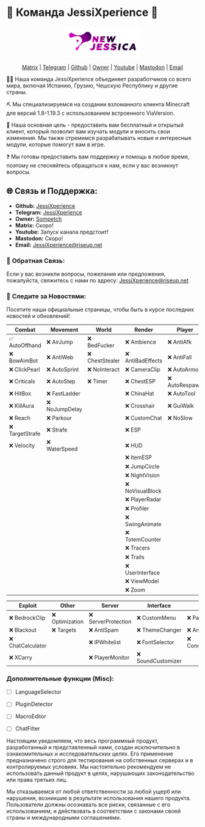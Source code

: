 # 🌟 Команда JessiXperience 🌟
<div align="center">
<p>
    <img width="200" src="https://github.com/JessiXperience/NewJessica/blob/alpha/NewJessica_logo.png">
</p>

[Matrix](#) |
[Telegram](https://t.me/JessiXperience) |
[Github](https://github.com/JessiXperience) |
[Owner](https://t.me/Sompetch) |
[Youtube](#) |
[Mastodon](https://mastodon.ml/@Sompetch) |
[Email](mailto:JessiXperience@riseup.net)
</div>

🧑‍💻 Наша команда JessiXperience объединяет разработчиков со всего мира, включая Испанию, Грузию, Чешскую Республику и другие страны.

⛏ Мы специализируемся на создании взломанного клиента Minecraft для версий 1.8-1.19.3 с использованием встроенного ViaVersion.

🗽 Наша основная цель - предоставить вам бесплатный и открытый клиент, который позволит вам изучать модули и вносить свои изменения. Мы также стремимся разрабатывать новые и интересные модули, которые помогут вам в игре.

❓ Мы готовы предоставить вам поддержку и помощь в любое время, поэтому не стесняйтесь обращаться к нам, если у вас возникнут вопросы.

## 🌐 **Связь и Поддержка:**
- **Github:** [JessiXperience](https://github.com/JessiXperience)
- **Telegram:** [JessiXperience](https://t.me/JessiXperience)
- **Owner:** [Sompetch](https://t.me/Sompetch)
- **Matrix:** Скоро!
- **Youtube:** Запуск канала предстоит!
- **Mastodon:** Скоро!
- **Email:** JessiXperience@riseup.net

### 💌 **Обратная Связь:**
Если у вас возникли вопросы, пожелания или предложения, пожалуйста, свяжитесь с нами по адресу: JessiXperience@riseup.net

### 🌟 **Следите за Новостями:**
Посетите наши официальные страницы, чтобы быть в курсе последних новостей и обновлений!

| Combat                 | Movement                 | World          | Render           | Player        |
|------------------------|--------------------------|----------------|------------------|---------------|
| ✅ AutoOffhand          | ❌ AirJump                | ❌ BedFucker    | ❌ Ambience       | ❌ AntiAfk     |
| ❌ BowAimBot            | ❌ AntiWeb                | ❌ ChestStealer | ❌ AntiBadEffects | ❌ AntiFall    |
| ❌ ClickPearl           | ❌ AutoSprint             | ❌ NoInteract   | ❌ CameraClip     | ❌ AutoArmor   |
| ❌ Criticals            | ❌ AutoStep               | ❌ Timer        | ❌ ChestESP       | ❌ AutoRespawn |
| ❌ HitBox               | ❌ FastLadder             |                | ❌ ChinaHat       | ❌ AutoTool    |
| ❌ KillAura             | ❌ NoJumpDelay            |                | ❌ Crosshair      | ❌ GuiWalk     |
| ❌ Reach                | ❌ Parkour                |                | ❌ CustomChat     | ❌ NoSlow      |
| ❌ TargetStrafe         | ❌ Strafe                 |                | ❌ ESP            |               |
| ❌ Velocity             | ❌ WaterSpeed             |                | ❌ HUD            |               |
|                        |                          |                | ❌ ItemESP        |               |
|                        |                          |                | ❌ JumpCircle     |               |
|                        |                          |                | ❌ NightVision    |               |
|                        |                          |                | ❌ NoVisualBlock  |               |
|                        |                          |                | ❌ PlayerRadar    |               |
|                        |                          |                | ❌ Profiler       |               |
|                        |                          |                | ❌ SwingAnimate   |               |
|                        |                          |                | ❌ TotemCounter   |               |
|                        |                          |                | ❌ Tracers        |               |
|                        |                          |                | ❌ Trails         |               |
|                        |                          |                | ❌ UserInterface  |               |
|                        |                          |                | ❌ ViewModel      |               |
|                        |                          |                | ❌ Zoom           |               |

| Exploit          | Other          | Server             | Interface         | Network               |
|------------------|----------------|--------------------|-------------------|-----------------------|
| ❌ BedrockClip    | ❌ Optimization | ❌ ServerProtection | ❌ CustomMenu      | ❌ PacketMonitor       |
| ❌ Blackout       | ❌ Targets      | ❌ AntiSpam         | ❌ ThemeChanger    | ❌ AntiDDoS            |
| ❌ ChatCalculator |                | ❌ IPWhitelist      | ❌ FontSelector    | ❌ ConnectionOptimizer |
| ❌ XCarry         |                | ❌ PlayerMonitor    | ❌ SoundCustomizer |                       |

### Дополнительные функции (Misc):
- [ ] LanguageSelector
- [ ] PluginDetector
- [ ] MacroEditor
- [ ] ChatFilter





Настоящим уведомляем, что весь программный продукт, разработанный и представленный нами, создан исключительно в ознакомительных и исследовательских целях. Его применение предназначено строго для тестирования на собственных серверах и в контролируемых условиях. Мы настоятельно рекомендуем не использовать данный продукт в целях, нарушающих законодательство или права третьих лиц.

Мы отказываемся от любой ответственности за любой ущерб или нарушения, возникшие в результате использования нашего продукта. Пользователи должны осознавать все риски, связанные с его использованием, и действовать в соответствии с законами своей страны и международными соглашениями.
